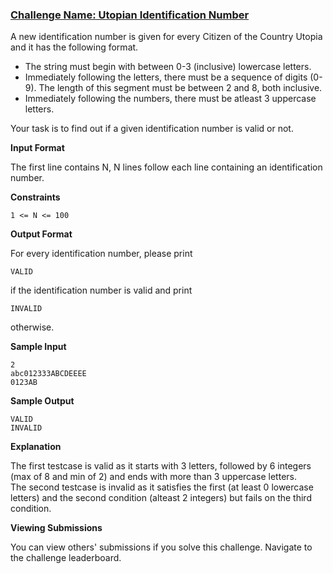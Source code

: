 ### [Challenge Name: Utopian Identification Number](/challenges/utopian-identification-number)


A new identification number is given for every Citizen of the Country Utopia and it
has the following format.

+ The string must begin with between 0-3 (inclusive) lowercase letters.
+ Immediately following the letters, there must be a sequence of digits (0-9). The length of this segment must be between 2 and 8, both inclusive.  
+ Immediately following the numbers, there must be atleast 3 uppercase letters. 

Your task is to find out if a given identification number is valid or not.

**Input Format**

The first line contains N, N lines follow each line containing an identification number.

**Constraints**

    1 <= N <= 100

**Output Format**

For every identification number, please print 

    VALID

if the identification number is valid and print 

    INVALID

otherwise.

**Sample Input**

    2
    abc012333ABCDEEEE
    0123AB

**Sample Output**

    VALID
    INVALID

**Explanation**

The first testcase is valid as it starts with 3 letters, followed by 6 integers (max of 8 and min of 2) and ends with more than 3 uppercase letters.  
The second testcase is invalid as it satisfies the first (at least 0 lowercase letters) and the second condition (alteast 2 integers) but fails on the third condition.

**Viewing Submissions**

You can view others' submissions if you solve this challenge. Navigate to the challenge leaderboard.
